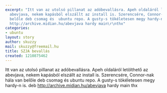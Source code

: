 ```yaml
---
excerpt: "Itt van az utolsó pillanat az adóbevallásra. Apeh oldaláról letölthető az
  abevjava, nekem kapásból elszállt az install is. Szerencsére, Connor-nak hála van
  belőle deb csomag és  ubuntu repo. A gusty-s tökéletesen megy hardy-n is.\r\ndeb
  http://archive.midian.hu/abevjava hardy main\r\nthx"
categories:
- ubuntu
layout: story
author: skuzzy
mail: skuzzy@freemail.hu
title: SZJA bevallás
created: 1210875462
---
```

Itt van az utolsó pillanat az adóbevallásra. Apeh oldaláról letölthető az abevjava, nekem kapásból elszállt az install is. Szerencsére, Connor-nak hála van belőle deb csomag és  ubuntu repo. A gusty-s tökéletesen megy hardy-n is.
deb http://archive.midian.hu/abevjava hardy main
thx
